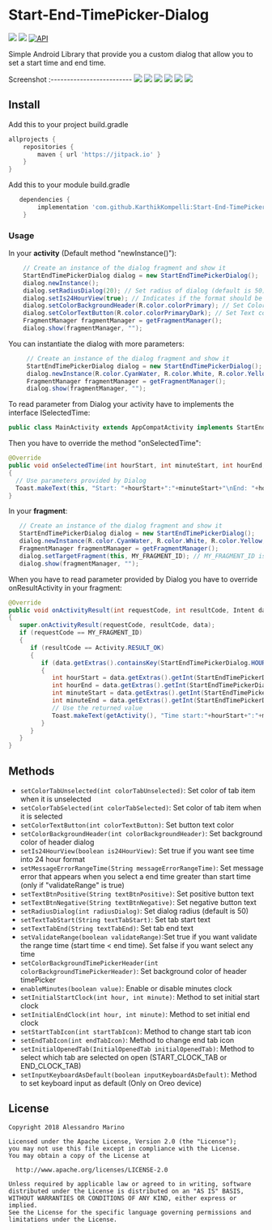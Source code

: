 # Start-End-TimePicker-Dialog
[![](https://jitpack.io/v/KarthikKompelli/Start-End-TimePicker-Dialog.svg)](https://jitpack.io/#KarthikKompelli/Start-End-TimePicker-Dialog)
[![](https://img.shields.io/badge/license-Apache%20License%202.0-blue.svg)](https://www.apache.org/licenses/LICENSE-2.0.html)
<a target="_blank" href="https://developer.android.com/reference/android/os/Build.VERSION_CODES.html#ICE_CREAM_SANDWICH"><img src="https://img.shields.io/badge/API-14%2B-blue.svg?style=flat" alt="API" /></a>

Simple Android Library that provide you a custom dialog that allow you to set a start time and end time.

Screenshot
:-------------------------
![](https://i.imgur.com/TbBcjS5.jpg?1) ![](https://i.imgur.com/c2J691x.jpg?1)
![](https://i.imgur.com/R9PtA0x.jpg?1) ![](https://i.imgur.com/8a4R16O.jpg?1)
![](https://i.imgur.com/Sh8BHNB.jpg?1) ![](https://i.imgur.com/6MRme3P.jpg?1)

## Install
Add this to your project build.gradle
``` gradle
allprojects {
    repositories {
        maven { url 'https://jitpack.io' }
    }
}
```
Add this to your module build.gradle

```gradle
   dependencies {
        implementation 'com.github.KarthikKompelli:Start-End-TimePicker-Dialog:v1.0'
    }

```
### Usage
In your <b>activity</b> (Default method "newInstance()"):
```java
    // Create an instance of the dialog fragment and show it
    StartEndTimePickerDialog dialog = new StartEndTimePickerDialog();
    dialog.newInstance();
    dialog.setRadiusDialog(20); // Set radius of dialog (default is 50)
    dialog.setIs24HourView(true); // Indicates if the format should be 24 hours
    dialog.setColorBackgroundHeader(R.color.colorPrimary); // Set Color of Background header dialog
    dialog.setColorTextButton(R.color.colorPrimaryDark); // Set Text color of button
    FragmentManager fragmentManager = getFragmentManager();
    dialog.show(fragmentManager, "");
```
You can instantiate the dialog with more parameters:
```java
     // Create an instance of the dialog fragment and show it
     StartEndTimePickerDialog dialog = new StartEndTimePickerDialog();
     dialog.newInstance(R.color.CyanWater, R.color.White, R.color.Yellow, R.color.colorPrimary, true);
     FragmentManager fragmentManager = getFragmentManager();
     dialog.show(fragmentManager, "");
```
To read parameter from Dialog your activity have to implements the interface ISelectedTime:
```java
public class MainActivity extends AppCompatActivity implements StartEndTimePickerDialog.ISelectedTime
```
Then you have to override the method "onSelectedTime":
```java
@Override
public void onSelectedTime(int hourStart, int minuteStart, int hourEnd, int minuteEnd)
{
  // Use parameters provided by Dialog
  Toast.makeText(this, "Start: "+hourStart+":"+minuteStart+"\nEnd: "+hourEnd+":"+minuteEnd, Toast.LENGTH_SHORT).show();
}
```
In your <b>fragment</b>:
```java
   // Create an instance of the dialog fragment and show it
   StartEndTimePickerDialog dialog = new StartEndTimePickerDialog();
   dialog.newInstance(R.color.CyanWater, R.color.White, R.color.Yellow, R.color.colorPrimary, true);
   FragmentManager fragmentManager = getFragmentManager();
   dialog.setTargetFragment(this, MY_FRAGMENT_ID); // MY_FRAGMENT_ID is a personal identifier that allow you to get parameter from dialog into onActivityResult
   dialog.show(fragmentManager, "");
```
When you have to read parameter provided by Dialog you have to override onResultActivity in your fragment:
```java
@Override
public void onActivityResult(int requestCode, int resultCode, Intent data)
{
   super.onActivityResult(requestCode, resultCode, data);
   if (requestCode == MY_FRAGMENT_ID)
   {
      if (resultCode == Activity.RESULT_OK)
      {
         if (data.getExtras().containsKey(StartEndTimePickerDialog.HOUR_START))
         {
            int hourStart = data.getExtras().getInt(StartEndTimePickerDialog.HOUR_START);
            int hourEnd = data.getExtras().getInt(StartEndTimePickerDialog.HOUR_END);
            int minuteStart = data.getExtras().getInt(StartEndTimePickerDialog.MINUTE_START);
            int minuteEnd = data.getExtras().getInt(StartEndTimePickerDialog.MINUTE_END);
            // Use the returned value
            Toast.makeText(getActivity(), "Time start:"+hourStart+":"+minuteStart+"\nUntil: "+hourEnd+":"+minuteEnd, Toast.LENGTH_SHORT).show();
         }
      }
   }
}
```
## Methods
 * `setColorTabUnselected(int colorTabUnselected)`: Set color of tab item when it is unselected
 * `setColorTabSelected(int colorTabSelected)`: Set color of tab item when it is selected
 * `setColorTextButton(int colorTextButton)`: Set button text color
 * `setColorBackgroundHeader(int colorBackgroundHeader)`: Set background color of header dialog
 * `setIs24HourView(boolean is24HourView)`: Set true if you want see time into 24 hour format
 * `setMessageErrorRangeTime(String messageErrorRangeTime)`: Set message error that appears when you select a end time greater than start time (only if "validateRange" is true)
 * `setTextBtnPositive(String textBtnPositive)`: Set positive button text
 * `setTextBtnNegative(String textBtnNegative)`: Set negative button text
 * `setRadiusDialog(int radiusDialog)`: Set dialog radius (default is 50)
 * `setTextTabStart(String textTabStart)`: Set tab start text
 * `setTextTabEnd(String textTabEnd)`: Set tab end text
 * `setValidateRange(boolean validateRange)`:Set true if you want validate the range time (start time < end time). Set false if you want select any time
  * `setColorBackgroundTimePickerHeader(int colorBackgroundTimePickerHeader)`: Set background color of header timePicker
  * `enableMinutes(boolean value)`: Enable or disable minutes clock
  * `setInitialStartClock(int hour, int minute)`: Method to set initial start clock
  * `setInitialEndClock(int hour, int minute)`: Method to set initial end clock
  * `setStartTabIcon(int startTabIcon)`: Method to change start tab icon
  * `setEndTabIcon(int endTabIcon)`: Method to change end tab icon
  * `setInitialOpenedTab(InitialOpenedTab initialOpenedTab)`: Method to select which tab are selected on open (START_CLOCK_TAB or END_CLOCK_TAB)
  * `setInputKeyboardAsDefault(boolean inputKeyboardAsDefault)`: Method to set keyboard input as default (Only on Oreo device)
 
## License
```
Copyright 2018 Alessandro Marino

Licensed under the Apache License, Version 2.0 (the "License");
you may not use this file except in compliance with the License.
You may obtain a copy of the License at

  http://www.apache.org/licenses/LICENSE-2.0

Unless required by applicable law or agreed to in writing, software
distributed under the License is distributed on an "AS IS" BASIS,
WITHOUT WARRANTIES OR CONDITIONS OF ANY KIND, either express or implied.
See the License for the specific language governing permissions and
limitations under the License.
```
